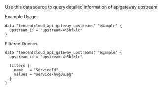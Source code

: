Use this data source to query detailed information of apigateway upstream

Example Usage

```hcl
data "tencentcloud_api_gateway_upstreams" "example" {
  upstream_id = "upstream-4n5bfklc"
}
```

Filtered Queries

```hcl
data "tencentcloud_api_gateway_upstreams" "example" {
  upstream_id = "upstream-4n5bfklc"

  filters {
    name   = "ServiceId"
    values = "service-hvg0uueg"
  }
}
```